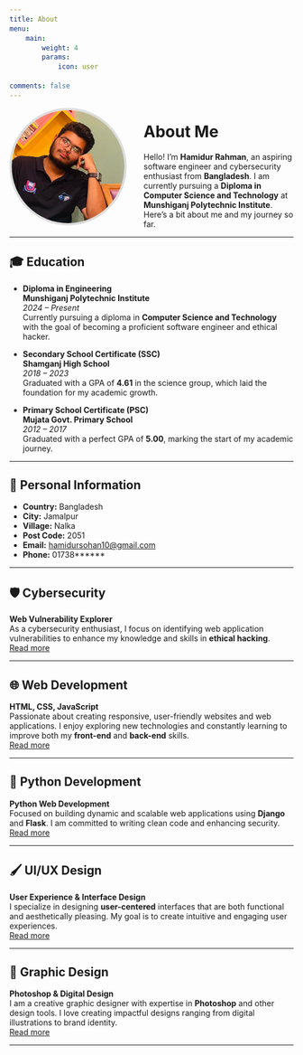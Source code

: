 ```yaml
---
title: About
menu:
    main:
        weight: 4
        params:
            icon: user

comments: false
---
```


<div style="float: left; margin-right: 30px;">
  <img src="main.png" alt="Profile Picture" style="width:200px; height:200px; border-radius: 50%; border: 4px solid #ddd;">
</div>

# About Me

Hello! I’m **Hamidur Rahman**, an aspiring software engineer and cybersecurity enthusiast from **Bangladesh**. I am currently pursuing a **Diploma in Computer Science and Technology** at **Munshiganj Polytechnic Institute**. Here’s a bit about me and my journey so far.

---

## 🎓 Education

- **Diploma in Engineering**  
  **Munshiganj Polytechnic Institute**  
  _2024 – Present_  
  Currently pursuing a diploma in **Computer Science and Technology** with the goal of becoming a proficient software engineer and ethical hacker.

- **Secondary School Certificate (SSC)**  
  **Shamganj High School**  
  _2018 – 2023_  
  Graduated with a GPA of **4.61** in the science group, which laid the foundation for my academic growth.

- **Primary School Certificate (PSC)**  
  **Mujata Govt. Primary School**  
  _2012 – 2017_  
  Graduated with a perfect GPA of **5.00**, marking the start of my academic journey.

---

## 📍 Personal Information

- **Country:** Bangladesh  
- **City:** Jamalpur  
- **Village:** Nalka  
- **Post Code:** 2051  
- **Email:** [hamidursohan10@gmail.com](mailto:hamidursohan10@gmail.com)  
- **Phone:** 01738******  

---

## 🛡️ Cybersecurity

**Web Vulnerability Explorer**  
As a cybersecurity enthusiast, I focus on identifying web application vulnerabilities to enhance my knowledge and skills in **ethical hacking**.  
[Read more](#)

---

## 🌐 Web Development

**HTML, CSS, JavaScript**  
Passionate about creating responsive, user-friendly websites and web applications. I enjoy exploring new technologies and constantly learning to improve both my **front-end** and **back-end** skills.  
[Read more](#)

---


## 🐍 Python Development

**Python Web Development**  
Focused on building dynamic and scalable web applications using **Django** and **Flask**. I am committed to writing clean code and enhancing security.  
[Read more](#)

---

## 🖌️ UI/UX Design

**User Experience & Interface Design**  
I specialize in designing **user-centered** interfaces that are both functional and aesthetically pleasing. My goal is to create intuitive and engaging user experiences.  
[Read more](#)

---

## 🎨 Graphic Design

**Photoshop & Digital Design**  
I am a creative graphic designer with expertise in **Photoshop** and other design tools. I love creating impactful designs ranging from digital illustrations to brand identity.  
[Read more](#)

---